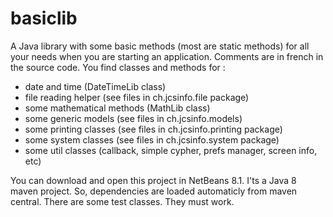 # basiclib
A Java library with some basic methods (most are static methods) for all your needs when you are starting an application. Comments are in french in the source code. You find classes and methods for :
- date and time (DateTimeLib class)
- file reading helper (see files in ch.jcsinfo.file package)
- some mathematical methods (MathLib class)
- some generic models (see files in ch.jcsinfo.models)
- some printing classes (see files in ch.jcsinfo.printing package)
- some system classes (see files in ch.jcsinfo.system package)
- some util classes (callback, simple cypher, prefs manager, screen info, etc)

You can download and open this project in NetBeans 8.1. I'ts a Java 8 maven project. So, dependencies are loaded automaticly from maven central. There are some test classes. They must work.
